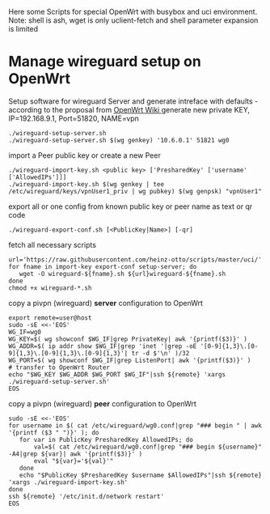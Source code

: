 Here some Scripts for special OpenWrt with busybox and uci environment. Note: shell is ash,  wget is only uclient-fetch and shell parameter expansion is limited
# Manage wireguard setup on OpenWrt
Setup software for wireguard Server and generate intreface with defaults - according to the proposal from [OpenWrt Wiki ](https://openwrt.org/docs/guide-user/services/vpn/wireguard/server)
generate new private KEY, IP=192.168.9.1, Port=51820, NAME=vpn
```
./wireguard-setup-server.sh
./wireguard-setup-server.sh $(wg genkey) '10.6.0.1' 51821 wg0
```
import a Peer public key or create a new Peer
```
./wireguard-import-key.sh <public key> ['PresharedKey' ['username' ['AllowedIPs']]]
./wireguard-import-key.sh $(wg genkey | tee /etc/wireguard/keys/vpnUser1_priv | wg pubkey) $(wg genpsk) "vpnUser1"
```
export all or one config from known public key or peer name as text or qr code
```
./wireguard-export-conf.sh [<PublicKey|Name>] [-qr]
```
fetch all necessary scripts
```
url='https://raw.githubusercontent.com/heinz-otto/scripts/master/uci/'
for fname in import-key export-conf setup-server; do 
   wget -O wireguard-${fname}.sh ${url}wireguard-${fname}.sh
done
chmod +x wireguard-*.sh
```
copy a pivpn (wireguard) **server** configuration to OpenWrt
```
export remote=user@host
sudo -sE <<-'EOS'
WG_IF=wg0
WG_KEY=$( wg showconf $WG_IF|grep PrivateKey| awk '{printf($3)}' )
WG_ADDR=$( ip addr show $WG_IF|grep 'inet '|grep -oE '[0-9]{1,3}\.[0-9]{1,3}\.[0-9]{1,3}\.[0-9]{1,3}'| tr -d $'\n' )/32
WG_PORT=$( wg showconf $WG_IF|grep ListenPort| awk '{printf($3)}' )
# transfer to OpenWrt Router
echo "$WG_KEY $WG_ADDR $WG_PORT $WG_IF"|ssh ${remote} 'xargs ./wireguard-setup-server.sh'
EOS
```
copy a pivpn (wireguard) **peer** configuration to OpenWrt
```
sudo -sE <<-'EOS'
for username in $( cat /etc/wireguard/wg0.conf|grep "### begin " | awk '{printf ($3 " ")}' ); do
   for var in PublicKey PresharedKey AllowedIPs; do
       val=$( cat /etc/wireguard/wg0.conf|grep "### begin ${username}" -A4|grep ${var}| awk '{printf($3)}' )
       eval "${var}='${val}'"
   done
   echo "$PublicKey $PresharedKey $username $AllowedIPs"|ssh ${remote} 'xargs ./wireguard-import-key.sh'
done
ssh ${remote} '/etc/init.d/network restart'
EOS
```
